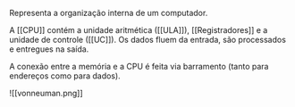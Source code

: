 Representa a organização interna de um computador.

A [[CPU]] contém a unidade aritmética ([[ULA]]), [[Registradores]] e a unidade de controle ([[UC]]).
Os dados fluem da entrada, são processados e entregues na saída.

A conexão entre a memória e a CPU é feita via barramento (tanto para endereços como para dados).

![[vonneuman.png]]
